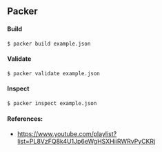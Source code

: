 ## Packer

#### Build
```
$ packer build example.json
```

#### Validate
```
$ packer validate example.json
```

#### Inspect
```
$ packer inspect example.json
```

#### References:
- https://www.youtube.com/playlist?list=PL8VzFQ8k4U1Jp6eWgHSXHiiRWRvPyCKRj